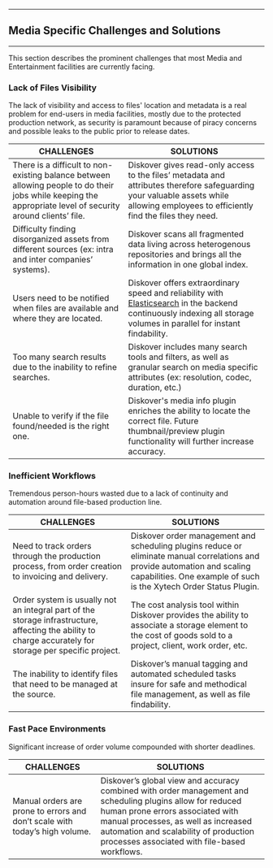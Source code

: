 ___
## Media Specific Challenges and Solutions
___
This section describes the prominent challenges that most Media and Entertainment facilities are currently facing.

### Lack of Files Visibility

The lack of visibility and access to files' location and metadata is a real problem for end-users in media facilities, mostly due to the protected production network, as security is paramount because of piracy concerns and possible leaks to the public prior to release dates.

| CHALLENGES | SOLUTIONS |
|--|--|
|There is a difficult to non-existing balance between allowing people to do their jobs while keeping the appropriate level of security around clients’ file. | Diskover gives read-only access to the files’ metadata and attributes therefore safeguarding your valuable assets while allowing employees to efficiently find the files they need. |
|Difficulty finding disorganized assets from different sources (ex: intra and inter companies’ systems).|Diskover scans all fragmented data living across heterogenous repositories and brings all the information in one global index.|
|Users need to be notified when files are available and where they are located. | Diskover offers extraordinary speed and reliability with  [Elasticsearch](https://www.elastic.co/elasticsearch/)  in the backend continuously indexing all storage volumes in parallel for instant findability. |
|Too many search results due to the inability to refine searches.|Diskover includes many search tools and filters, as well as granular search on media specific attributes (ex: resolution, codec, duration, etc.)|
|Unable to verify if the file found/needed is the right one.  | Diskover's media info plugin enriches the ability to locate the correct file. Future thumbnail/preview plugin functionality will further increase accuracy. |


### Inefficient Workflows

Tremendous person-hours wasted due to a lack of continuity and automation around file-based production line.

| CHALLENGES | SOLUTIONS |
|--|--|
|Need to track orders through the production process, from order creation to invoicing and delivery.  | Diskover order management and scheduling plugins reduce or eliminate manual correlations and provide automation and scaling capabilities. One example of such is the Xytech Order Status Plugin. |
|Order system is usually not an integral part of the storage infrastructure, affecting the ability to charge accurately for storage per specific project. | The cost analysis tool within Diskover provides the ability to associate a storage element to the cost of goods sold to a project, client, work order, etc. |
|The inability to identify files that need to be managed at the source. | Diskover’s manual tagging and automated scheduled tasks insure for safe and methodical file management, as well as file findability. |

### Fast Pace Environments

Significant increase of order volume compounded with shorter deadlines.

| CHALLENGES | SOLUTIONS |
|--|--|
|Manual orders are prone to errors and don’t scale with today’s high volume. | Diskover’s global view and accuracy combined with order management and scheduling plugins allow for reduced human prone errors associated with manual processes, as well as increased automation and scalability of production processes associated with file-based workflows. |
